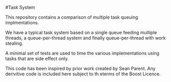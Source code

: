 #Task System

This repository contains a comparison of multiple task queuing implmentations.

We have a typical task system based on a single queue feeding multiple threads, a queue-per-thread system and finally queue-per-thread with work stealing.

A minimal set of tests are used to time the various implementations using tasks that are side effect only.


This code has been inspired by prior work created by Sean Parent. Any derivitive code is included here subject to th eterms of the Boost Licence.


